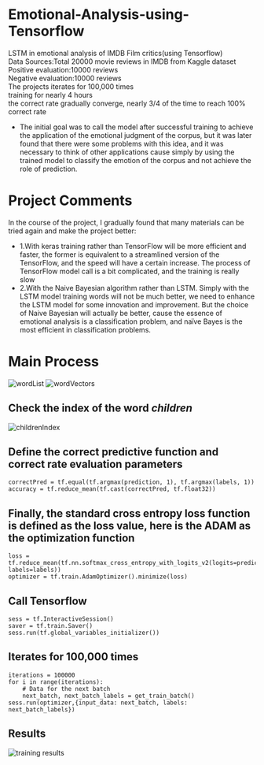 # Emotional-Analysis-using-Tensorflow
LSTM in emotional analysis of IMDB Film critics(using Tensorflow)<br>
Data Sources:Total 20000 movie reviews in IMDB from Kaggle dataset<br>
Positive evaluation:10000 reviews<br>
Negative evaluation:10000 reviews<br>
The projects iterates for 100,000 times<br>
training for nearly 4 hours<br>
the correct rate gradually converge, nearly 3/4 of the time to reach 100% correct rate<br>
* The initial goal was to call the model after successful training to achieve the application of the emotional judgment of the corpus, but it was later found that there were some problems with this idea, and it was necessary to think of other applications cause simply by using the trained model to classify the emotion of the corpus and not achieve the role of prediction.<br>

# Project Comments
In the course of the project, I gradually found that many materials can be tried again and make the project better: <br>
* 1.With keras training rather than TensorFlow will be more efficient and faster, the former is equivalent to a streamlined version of the TensorFlow, and the speed will have a certain increase.
The process of TensorFlow model call is a bit complicated, and the training is really slow<br>
* 2.With the Naive Bayesian algorithm rather than LSTM. Simply with the LSTM model training words will not be much better, we need to enhance the LSTM model for some innovation and improvement.
But the choice of Naive Bayesian will actually be better, cause the essence of emotional analysis is a classification problem, and naïve Bayes is the most efficient in classification problems.

# Main Process
![wordList](https://github.com/zouhao0418/Emotional-Analysis-using-Tensorflow/blob/master/wordList.png)
![wordVectors](https://github.com/zouhao0418/Emotional-Analysis-using-Tensorflow/blob/master/wordVectors.png)<br>
## Check the index of the word ***children***<br>
![childrenIndex](https://github.com/zouhao0418/Emotional-Analysis-using-Tensorflow/blob/master/childrenIndex.png)<br>
## Define the correct predictive function and correct rate evaluation parameters<br>
```
correctPred = tf.equal(tf.argmax(prediction, 1), tf.argmax(labels, 1))
accuracy = tf.reduce_mean(tf.cast(correctPred, tf.float32))
```
## Finally, the standard cross entropy loss function is defined as the loss value, here is the ADAM as the optimization function<br>
```
loss = tf.reduce_mean(tf.nn.softmax_cross_entropy_with_logits_v2(logits=prediction, labels=labels))                           
optimizer = tf.train.AdamOptimizer().minimize(loss)
```
## Call Tensorflow
```
sess = tf.InteractiveSession()
saver = tf.train.Saver()
sess.run(tf.global_variables_initializer())

```
## Iterates for 100,000 times
```
iterations = 100000
for i in range(iterations):
    # Data for the next batch
    next_batch, next_batch_labels = get_train_batch()
sess.run(optimizer,{input_data: next_batch, labels: next_batch_labels})
```
## Results
![training results](https://github.com/zouhao0418/Emotional-Analysis-using-Tensorflow/blob/master/training%20results.png)
